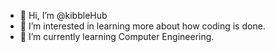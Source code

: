- 👋 Hi, I’m @kibbleHub
- 👀 I’m interested in learning more about how coding is done.
- 🌱 I’m currently learning Computer Engineering.

<!---
kibbleHub/kibbleHub is a ✨ special ✨ repository because its `README.md` (this file) appears on your GitHub profile.
You can click the Preview link to take a look at your changes.
--->
